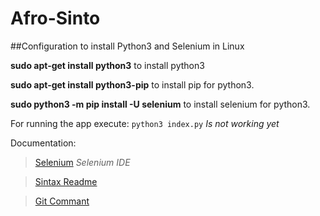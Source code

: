 # Afro-Sinto

##Configuration to install Python3 and Selenium in Linux

**sudo apt-get install python3** to install python3

**sudo apt-get install python3-pip** to install pip for python3.

**sudo python3 -m pip install -U selenium** to install selenium for python3.



For running the app execute:
`python3 index.py` *Is not working yet*



Documentation:
 > [Selenium](https://www.seleniumhq.org/) *Selenium IDE*

 > [Sintax Readme](https://help.github.com/articles/basic-writing-and-formatting-syntax/)

 > [Git Commant](http://rogerdudler.github.io/git-guide/)
